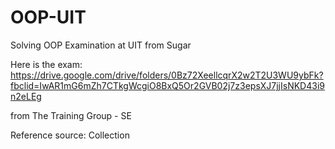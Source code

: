 # OOP-UIT
Solving OOP Examination at UIT from Sugar

Here is the exam:
https://drive.google.com/drive/folders/0Bz72XeellcqrX2w2T2U3WU9ybFk?fbclid=IwAR1mG6mZh7CTkgWcgiO8BxQ5Or2GVB02j7z3epsXJ7jjIsNKD43i9n2eLEg

from The Training Group - SE

Reference source: Collection

